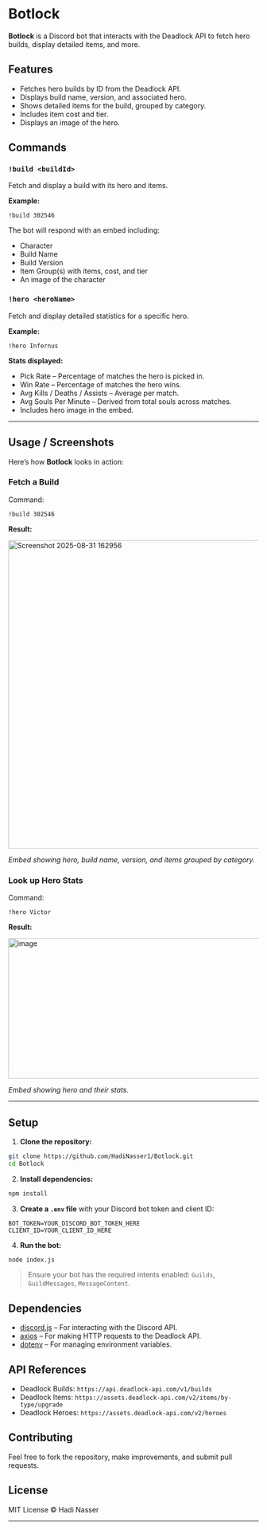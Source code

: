 # Botlock

**Botlock** is a Discord bot that interacts with the Deadlock API to fetch hero builds, display detailed items, and more.

## Features

* Fetches hero builds by ID from the Deadlock API.
* Displays build name, version, and associated hero.
* Shows detailed items for the build, grouped by category.
* Includes item cost and tier.
* Displays an image of the hero.

## Commands

### `!build <buildId>`

Fetch and display a build with its hero and items.

**Example:**

```
!build 302546
```

The bot will respond with an embed including:

* Character
* Build Name
* Build Version
* Item Group(s) with items, cost, and tier
* An image of the character

### `!hero <heroName>`

Fetch and display detailed statistics for a specific hero.

**Example:**

```
!hero Infernus
```

**Stats displayed:**

* Pick Rate – Percentage of matches the hero is picked in.
* Win Rate – Percentage of matches the hero wins.
* Avg Kills / Deaths / Assists – Average per match.
* Avg Souls Per Minute – Derived from total souls across matches.
* Includes hero image in the embed.

---

## Usage / Screenshots

Here’s how **Botlock** looks in action:

### Fetch a Build

Command:

```
!build 302546
```

**Result:**

<img width="621" height="619" alt="Screenshot 2025-08-31 162956" src="https://github.com/user-attachments/assets/1fde16ac-e732-4ec4-b08f-8bed85483eca" />

*Embed showing hero, build name, version, and items grouped by category.*

### Look up Hero Stats

Command:

```
!hero Victor
```

**Result:**

<img width="558" height="282" alt="image" src="https://github.com/user-attachments/assets/e74f6d46-0e43-4b0f-a2cd-c3fc9c15f96d" />

*Embed showing hero and their stats.*

---

## Setup

1. **Clone the repository:**

```bash
git clone https://github.com/HadiNasser1/Botlock.git
cd Botlock
```

2. **Install dependencies:**

```bash
npm install
```

3. **Create a `.env` file** with your Discord bot token and client ID:

```
BOT_TOKEN=YOUR_DISCORD_BOT_TOKEN_HERE
CLIENT_ID=YOUR_CLIENT_ID_HERE
```

4. **Run the bot:**

```bash
node index.js
```

> Ensure your bot has the required intents enabled: `Guilds`, `GuildMessages`, `MessageContent`.

## Dependencies

* [discord.js](https://www.npmjs.com/package/discord.js) – For interacting with the Discord API.
* [axios](https://www.npmjs.com/package/axios) – For making HTTP requests to the Deadlock API.
* [dotenv](https://www.npmjs.com/package/dotenv) – For managing environment variables.

## API References

* Deadlock Builds: `https://api.deadlock-api.com/v1/builds`
* Deadlock Items: `https://assets.deadlock-api.com/v2/items/by-type/upgrade`
* Deadlock Heroes: `https://assets.deadlock-api.com/v2/heroes`

## Contributing

Feel free to fork the repository, make improvements, and submit pull requests.

## License

MIT License © Hadi Nasser

---


